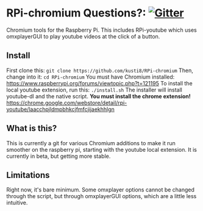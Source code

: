 # RPi-chromium Questions?: [![Gitter](https://badges.gitter.im/kusti8/RPi-chromium.svg)](https://gitter.im/kusti8/RPi-chromium?utm_source=badge&utm_medium=badge&utm_campaign=pr-badge)
Chromium tools for the Raspberry Pi. This includes RPi-youtube which uses omxplayerGUI to play youtube videos at the click of a button.

## Install
First clone this: `git clone https://github.com/kusti8/RPi-chromium`
Then, change into it: `cd RPi-chromium`
You must have Chromium installed: https://www.raspberrypi.org/forums/viewtopic.php?t=121195
To install the local youtube extension, run this:
`./install.sh`
The installer will install youtube-dl and the native script. **You must install the chrome extension!** https://chrome.google.com/webstore/detail/rpi-youtube/laacchpjldmpbhkcjfmfcjijaekhhlgn

## What is this?
This is currently a git for various Chromium additions to make it run smoother on the raspberry pi, starting with the youtube local extension. It is currently in beta, but getting more stable.

## Limitations
Right now, it's bare minimum. Some omxplayer options cannot be changed through the script, but through omxplayerGUI options, which are a little less intuitive. 
